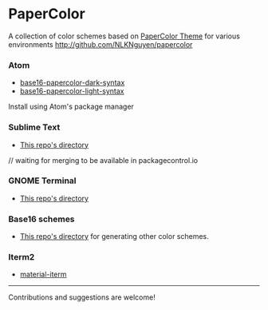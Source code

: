 # PaperColor
A collection of color schemes based on [PaperColor Theme](http://github.com/NLKNguyen/papercolor-theme) for various environments http://github.com/NLKNguyen/papercolor

### Atom
* [base16-papercolor-dark-syntax](https://atom.io/themes/base16-papercolor-dark-syntax)
* [base16-papercolor-light-syntax](https://atom.io/themes/base16-papercolor-light-syntax)

Install using Atom's package manager

### Sublime Text
* [This repo's directory](https://github.com/NLKNguyen/papercolor/tree/master/textmate)

// waiting for merging to be available in packagecontrol.io

### GNOME Terminal
* [This repo's directory](https://github.com/NLKNguyen/papercolor/tree/master/gnome-terminal)

### Base16 schemes
* [This repo's directory](https://github.com/NLKNguyen/papercolor/tree/master/base16-builder-schemes) for generating other color schemes.

### Iterm2
* [material-iterm](https://github.com/stoeffel/material-iterm)



------
Contributions and suggestions are welcome!
